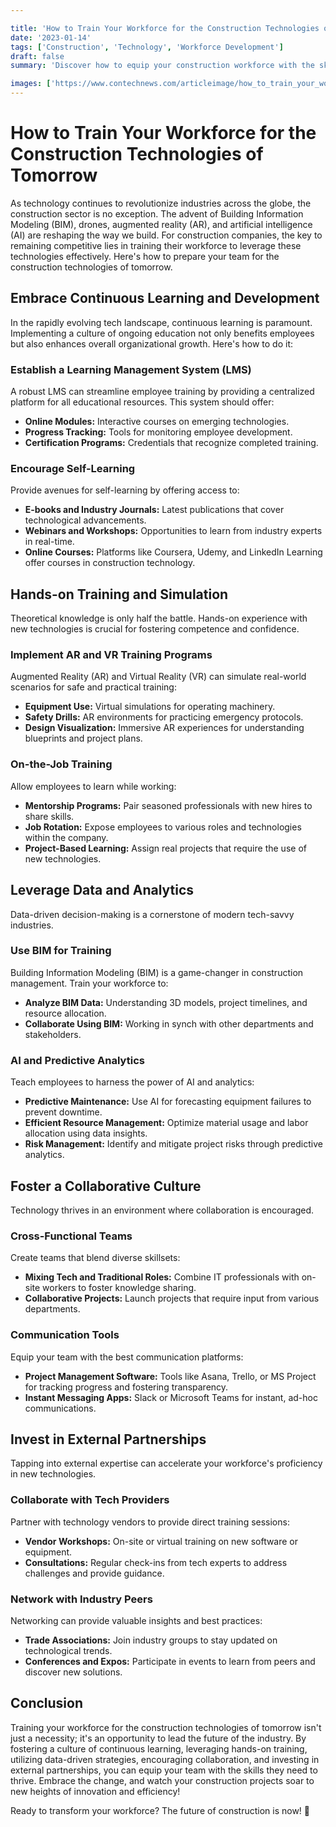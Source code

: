 ```yaml
---

title: 'How to Train Your Workforce for the Construction Technologies of Tomorrow'
date: '2023-01-14'
tags: ['Construction', 'Technology', 'Workforce Development']
draft: false
summary: 'Discover how to equip your construction workforce with the skills they need to thrive in a technology-driven future!'

images: ['https://www.contechnews.com/articleimage/how_to_train_your_workforce_for_the_construction_technologies_of_tomorrow.webp']
---
```


# How to Train Your Workforce for the Construction Technologies of Tomorrow

As technology continues to revolutionize industries across the globe, the construction sector is no exception. The advent of Building Information Modeling (BIM), drones, augmented reality (AR), and artificial intelligence (AI) are reshaping the way we build. For construction companies, the key to remaining competitive lies in training their workforce to leverage these technologies effectively. Here's how to prepare your team for the construction technologies of tomorrow.

## Embrace Continuous Learning and Development

In the rapidly evolving tech landscape, continuous learning is paramount. Implementing a culture of ongoing education not only benefits employees but also enhances overall organizational growth. Here's how to do it:

### Establish a Learning Management System (LMS)

A robust LMS can streamline employee training by providing a centralized platform for all educational resources. This system should offer:

- **Online Modules:** Interactive courses on emerging technologies.
- **Progress Tracking:** Tools for monitoring employee development.
- **Certification Programs:** Credentials that recognize completed training.

### Encourage Self-Learning

Provide avenues for self-learning by offering access to:

- **E-books and Industry Journals:** Latest publications that cover technological advancements.
- **Webinars and Workshops:** Opportunities to learn from industry experts in real-time.
- **Online Courses:** Platforms like Coursera, Udemy, and LinkedIn Learning offer courses in construction technology.

## Hands-on Training and Simulation

Theoretical knowledge is only half the battle. Hands-on experience with new technologies is crucial for fostering competence and confidence.

### Implement AR and VR Training Programs

Augmented Reality (AR) and Virtual Reality (VR) can simulate real-world scenarios for safe and practical training:

- **Equipment Use:** Virtual simulations for operating machinery.
- **Safety Drills:** AR environments for practicing emergency protocols.
- **Design Visualization:** Immersive AR experiences for understanding blueprints and project plans.

### On-the-Job Training

Allow employees to learn while working:

- **Mentorship Programs:** Pair seasoned professionals with new hires to share skills.
- **Job Rotation:** Expose employees to various roles and technologies within the company.
- **Project-Based Learning:** Assign real projects that require the use of new technologies.

## Leverage Data and Analytics

Data-driven decision-making is a cornerstone of modern tech-savvy industries.

### Use BIM for Training

Building Information Modeling (BIM) is a game-changer in construction management. Train your workforce to:

- **Analyze BIM Data:** Understanding 3D models, project timelines, and resource allocation.
- **Collaborate Using BIM:** Working in synch with other departments and stakeholders.

### AI and Predictive Analytics

Teach employees to harness the power of AI and analytics:

- **Predictive Maintenance:** Use AI for forecasting equipment failures to prevent downtime.
- **Efficient Resource Management:** Optimize material usage and labor allocation using data insights.
- **Risk Management:** Identify and mitigate project risks through predictive analytics.

## Foster a Collaborative Culture

Technology thrives in an environment where collaboration is encouraged.

### Cross-Functional Teams

Create teams that blend diverse skillsets:

- **Mixing Tech and Traditional Roles:** Combine IT professionals with on-site workers to foster knowledge sharing.
- **Collaborative Projects:** Launch projects that require input from various departments.

### Communication Tools

Equip your team with the best communication platforms:

- **Project Management Software:** Tools like Asana, Trello, or MS Project for tracking progress and fostering transparency.
- **Instant Messaging Apps:** Slack or Microsoft Teams for instant, ad-hoc communications.

## Invest in External Partnerships

Tapping into external expertise can accelerate your workforce's proficiency in new technologies.

### Collaborate with Tech Providers

Partner with technology vendors to provide direct training sessions:

- **Vendor Workshops:** On-site or virtual training on new software or equipment.
- **Consultations:** Regular check-ins from tech experts to address challenges and provide guidance.

### Network with Industry Peers

Networking can provide valuable insights and best practices:

- **Trade Associations:** Join industry groups to stay updated on technological trends.
- **Conferences and Expos:** Participate in events to learn from peers and discover new solutions.

## Conclusion

Training your workforce for the construction technologies of tomorrow isn't just a necessity; it's an opportunity to lead the future of the industry. By fostering a culture of continuous learning, leveraging hands-on training, utilizing data-driven strategies, encouraging collaboration, and investing in external partnerships, you can equip your team with the skills they need to thrive. Embrace the change, and watch your construction projects soar to new heights of innovation and efficiency!

Ready to transform your workforce? The future of construction is now! 🚀